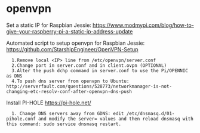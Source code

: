 # openvpn

Set a static IP for Raspbian Jessie: https://www.modmypi.com/blog/how-to-give-your-raspberry-pi-a-static-ip-address-update

Automated script to setup openvpn for Raspbian Jessie: https://github.com/StarshipEngineer/OpenVPN-Setup
  
      1.Remove local <IP> line from /etc/openvpn/server.conf
      2.Change port in server.conf and in client.ovpn (OPTIONAL)
      3.Alter the push dchp command in server.conf to use the Pi/OPENNIC as DNS
      4.To push dns server from openvpn to Ubuntu: http://serverfault.com/questions/528773/networkmanager-is-not-changing-etc-resolv-conf-after-openvpn-dns-push
      
Install PI-HOLE https://pi-hole.net/
      
      1. Change DNS servers away from GDNS: edit /etc/dnsmasq.d/01-pihole.conf and modify the server= values and then reload dnsmasq with this command: sudo service dnsmasq restart.




